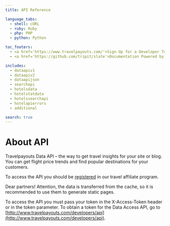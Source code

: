 ```yaml
---
title: API Reference

language_tabs:
  - shell: cURL
  - ruby: Ruby
  - php: PHP
  - python: Python

toc_footers:
  - <a href='https://www.travelpayouts.com/'>Sign Up for a Developer Token</a>
  - <a href='https://github.com/tripit/slate'>Documentation Powered by Slate</a>

includes:
  - dataapiv1
  - dataapiv2
  - dataapijson
  - searchapi
  - hotelsdata
  - hotelstatdata
  - hotelssearchapi
  - hotelapierrors
  - additional

search: true
---
```


# About API

Travelpayouts Data API – the way to get travel insights for your site or blog. You can get flight price trends and find popular destinations for your customers.

To access the API you should be [registered](https://travelpayouts.com/) in our travel affiliate program.

<aside class="notice">
Dear partners! Attention, the data is transferred from the cache, so it is recommended to use them to generate static pages.
</aside>

To access the API you must pass your token in the X-Access-Token header or in the token parameter. To obtain a token for the Data Access API, go to [http://www.travelpayouts.com/developers/api](http://www.travelpayouts.com/developers/api).
